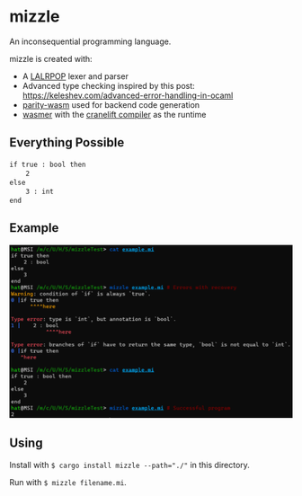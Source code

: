 # mizzle

An inconsequential programming language.

mizzle is created with:
- A [LALRPOP](https://crates.io/crates/lalrpop) lexer and parser
- Advanced type checking inspired by this post: https://keleshev.com/advanced-error-handling-in-ocaml
- [parity-wasm](https://crates.io/crates/parity-wasm) used for backend code generation
- [wasmer](https://crates.io/crates/wasmer/) with the [cranelift compiler](https://crates.io/crates/wasmer-compiler-cranelift) as the runtime

## Everything Possible

```
if true : bool then
    2
else
    3 : int
end
```

## Example

![Example Mizzle Execution](img/example.png)

## Using

Install with `$ cargo install mizzle --path="./"` in this directory.

Run with `$ mizzle filename.mi`.